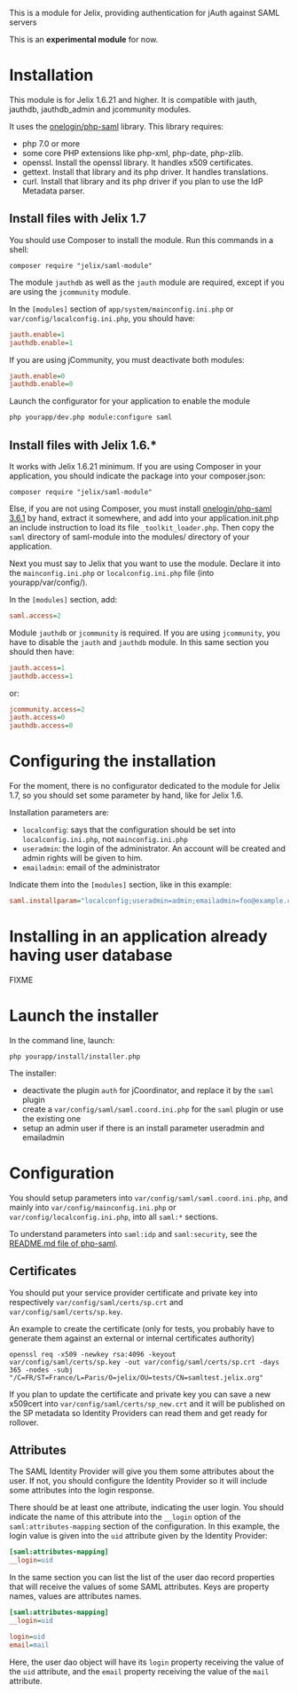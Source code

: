 This is a module for Jelix, providing authentication for jAuth against SAML servers 

This is an **experimental module** for now.

Installation
============

This module is for Jelix 1.6.21 and higher. It is compatible with jauth, 
jauthdb, jauthdb_admin and jcommunity modules.

It uses the [onelogin/php-saml](https://github.com/onelogin/php-saml/) library. This 
library requires:

- php 7.0 or more
- some core PHP extensions like php-xml, php-date, php-zlib.
- openssl. Install the openssl library. It handles x509 certificates.
- gettext. Install that library and its php driver. It handles translations.
- curl. Install that library and its php driver if you plan to use the IdP Metadata parser.

Install files with Jelix 1.7
----------------------------

You should use Composer to install the module. Run this commands in a shell:
                                               
```
composer require "jelix/saml-module"
```

The module `jauthdb` as well as the `jauth` module are required, except if you
are using the `jcommunity` module.

In the `[modules]` section of `app/system/mainconfig.ini.php` or `var/config/localconfig.ini.php`,
you should have:

```ini
jauth.enable=1
jauthdb.enable=1
```

If you are using jCommunity, you must deactivate both modules:

```ini
jauth.enable=0
jauthdb.enable=0
```


Launch the configurator for your application to enable the module

```bash
php yourapp/dev.php module:configure saml
```

Install files with Jelix 1.6.*
------------------------------

It works with Jelix 1.6.21 minimum.
If you are using Composer in your application, you should indicate the package
into your composer.json:
                                               
```
composer require "jelix/saml-module"
```

Else, if you are not using Composer, you must install [onelogin/php-saml 3.6.1](https://github.com/onelogin/php-saml/releases/tag/3.6.1) 
by hand, extract it somewhere, and add into your application.init.php
an include instruction to load its file `_toolkit_loader.php`. Then copy the `saml` 
directory of saml-module into the modules/ directory of your application.

Next you must say to Jelix that you want to use the module. Declare
it into the `mainconfig.ini.php` or `localconfig.ini.php` file (into yourapp/var/config/).

In the `[modules]` section, add:

```ini
saml.access=2
```

Module `jauthdb` or `jcommunity` is required. If you are using `jcommunity`, you have
to disable the `jauth` and `jauthdb` module.
In this same section you should then have:

```ini
jauth.access=1
jauthdb.access=1
```

or:

```ini
jcommunity.access=2
jauth.access=0
jauthdb.access=0
```


Configuring the installation
============================

For the moment, there is no configurator dedicated to the module for Jelix 1.7, 
so you should set some parameter by hand, like for Jelix 1.6.

Installation parameters are:

- `localconfig`: says that the configuration should be set into `localconfig.ini.php`, not `mainconfig.ini.php`
- `useradmin`: the login of the administrator. An account will be created and
   admin rights will be given to him.
-  `emailadmin`: email of the administrator

Indicate them into the `[modules]` section, like in this example:

```ini
saml.installparam="localconfig;useradmin=admin;emailadmin=foo@example.com"
```

Installing in an application already having user database
=========================================================

FIXME


Launch the installer
=====================

In the command line, launch:

```
php yourapp/install/installer.php
```

The installer:

- deactivate the plugin `auth` for jCoordinator, and replace it by the `saml` plugin
- create a `var/config/saml/saml.coord.ini.php` for the `saml` plugin or use the existing one 
- setup an admin user if there is an install parameter useradmin and emailadmin


Configuration
=============

You should setup parameters into `var/config/saml/saml.coord.ini.php`, and
mainly into `var/config/mainconfig.ini.php` or `var/config/localconfig.ini.php`,
into all `saml:*` sections.

To understand parameters into `saml:idp` and `saml:security`, see
the [README.md file of php-saml](https://github.com/onelogin/php-saml/blob/3.4.1/README.md).


Certificates
------------

You should put your service provider certificate and private key into 
respectively `var/config/saml/certs/sp.crt` and `var/config/saml/certs/sp.key`.

An example to create the certificate (only for tests, you probably have to generate
them against an external or internal certificates authority)

```
openssl req -x509 -newkey rsa:4096 -keyout var/config/saml/certs/sp.key -out var/config/saml/certs/sp.crt -days 365 -nodes -subj "/C=FR/ST=France/L=Paris/O=jelix/OU=tests/CN=samltest.jelix.org"
```

If you plan to update the certificate and private key you can save a new 
x509cert into `var/config/saml/certs/sp_new.crt` and it will be published on the 
SP metadata so Identity Providers can read them and get ready for rollover.

Attributes
----------

The SAML Identity Provider will give you them some attributes about the user.
If not, you should configure the Identity Provider so it will include some
attributes into the login response.


There should be at least one attribute, indicating the user login. You should
indicate the name of this attribute into the `__login` option of the `saml:attributes-mapping`
section of the configuration. In this example, the login value is given into
the `uid` attribute given by the Identity Provider:
                             
```ini
[saml:attributes-mapping]
__login=uid
```

In the same section you can list the list of the user dao record properties that
will receive the values of some SAML attributes. Keys are property names, values
are attributes names.

```ini
[saml:attributes-mapping]
__login=uid

login=uid
email=mail

```

Here, the user dao object will have its `login` property receiving the value
of the `uid` attribute, and the  `email` property receiving the value
of the `mail` attribute.
